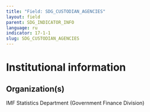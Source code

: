 ```yaml
---
title: "Field: SDG_CUSTODIAN_AGENCIES"
layout: field
parent: SDG_INDICATOR_INFO
language: ru
indicator: 17-1-1
slug: SDG_CUSTODIAN_AGENCIES
---
```

# Institutional information

## Organization(s)

IMF Statistics Department (Government Finance Division)